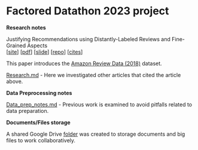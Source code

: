 # Factored Datathon 2023 project

**Research notes**

Justifying Recommendations using Distantly-Labeled Reviews and Fine-Grained Aspects  
[[site](https://aclanthology.org/D19-1018/)] [[pdf](https://aclanthology.org/D19-1018.pdf)] [[slide](https://nijianmo.github.io/slides/emnlp-19a.pdf)] [[repo](https://github.com/nijianmo/recsys_justification)] [[cites](https://scholar.google.com/scholar?oi=bibs&hl=en&cites=15486505894554216965)]

This paper introduces the [Amazon Review Data (2018)](https://nijianmo.github.io/amazon/index.html) dataset.

[Research.md](Research.md) - Here we investigated other articles that cited the article above. 


**Data Preprocessing notes**

[Data_prep_notes.md](Data_prep_notes.md) - Previous work is examined to avoid pitfalls related to data preparation.

**Documents/Files storage**

A shared Google Drive [folder](https://drive.google.com/drive/folders/1RFptM5LDdVLjcFN5d3IdXtjWexsLs_oD) was created to storage documents and big files to work collaboratively.